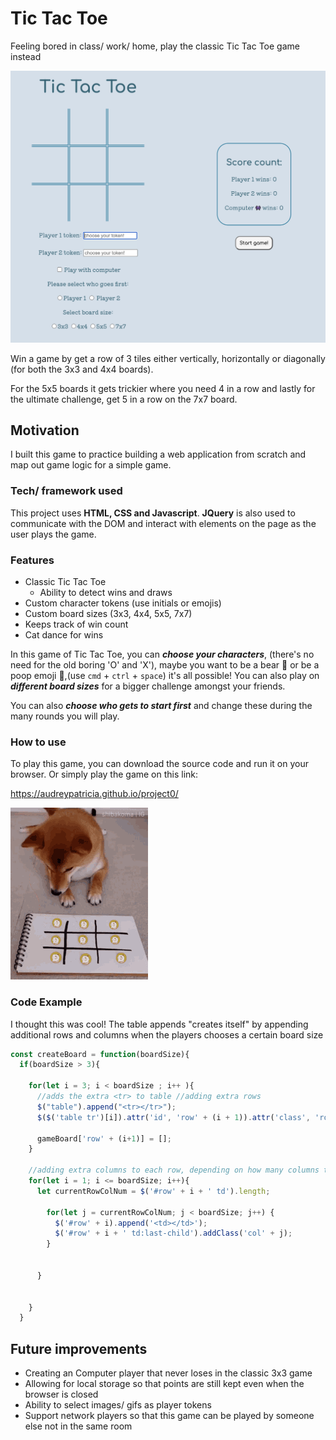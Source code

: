 # Tic Tac Toe  

Feeling bored in class/ work/ home, play the classic Tic Tac Toe game instead

![Tic Tac Toe](images/Tic-Tac-Toe.png)

Win a game by get a row of 3 tiles either vertically, horizontally or diagonally (for both the 3x3 and 4x4 boards).

For the 5x5 boards it gets trickier where you need 4 in a row and lastly for the ultimate challenge, get 5 in a row on the 7x7 board.


## Motivation

I built this game to practice building a web application from scratch and map out game logic for a simple game.


### Tech/ framework used  

This project uses **HTML, CSS and Javascript**. **JQuery** is also used to communicate with the DOM and interact with elements on the page as the user plays the game.

### Features

* Classic Tic Tac Toe
  * Ability to detect wins and draws
* Custom character tokens (use initials or emojis)
* Custom board sizes (3x3, 4x4, 5x5, 7x7)
* Keeps track of win count  
* Cat dance for wins

In this game of Tic Tac Toe, you can ***choose your characters***, (there's no need for the old boring 'O' and 'X'), maybe you want to be a bear 🐻 or be a poop emoji 💩,(use `cmd` + `ctrl` + `space`) it's all possible! You can also play on ***different board sizes*** for a bigger challenge amongst your friends.

You can also ***choose who gets to start first*** and change these during the many rounds you will play.

### How to use

To play this game, you can download the source code and run it on your browser. Or simply play the game on this link:

https://audreypatricia.github.io/project0/

![Shiba playing](images/shiba-gif.gif)

### Code Example

I thought this was cool! The table appends "creates itself" by appending additional rows and columns when the players chooses a certain board size

```javascript
const createBoard = function(boardSize){
  if(boardSize > 3){

    for(let i = 3; i < boardSize ; i++ ){
      //adds the extra <tr> to table //adding extra rows
      $("table").append("<tr></tr>");
      $($('table tr')[i]).attr('id', 'row' + (i + 1)).attr('class', 'row'); // assigns the id name  and class name

      gameBoard['row' + (i+1)] = [];
    }

    //adding extra columns to each row, depending on how many columns they already have at the moment
    for(let i = 1; i <= boardSize; i++){
      let currentRowColNum = $('#row' + i + ' td').length;

        for(let j = currentRowColNum; j < boardSize; j++) {
          $('#row' + i).append('<td></td>');
          $('#row' + i + ' td:last-child').addClass('col' + j);
        }


      }


    }
  }
```

## Future improvements

* Creating an Computer player that never loses in the classic 3x3 game  
* Allowing for local storage so that points are still kept even when the browser is closed
* Ability to select images/ gifs as player tokens
* Support network players so that this game can be played by someone else not in the same room
